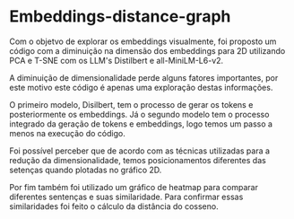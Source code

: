 # Embeddings-distance-graph

Com o objetvo de explorar os embeddings visualmente, foi proposto um código com a diminuição na dimensão dos embeddings para 2D
utilizando PCA e T-SNE com os LLM's Distilbert e all-MiniLM-L6-v2.

A diminuição de dimensionalidade perde alguns fatores importantes, por este motivo este código é apenas uma exploração destas informações.

O primeiro modelo, Disilbert, tem o processo de gerar os tokens e posteriormente os embeddings. 
Já o segundo modelo tem o processo integrado da geração de tokens e embeddings, logo temos um passo a menos
na execução do código.

Foi possível perceber que de acordo com as técnicas utilizadas para a redução da dimensionalidade, temos posicionamentos 
diferentes das setenças quando plotadas no gráfico 2D.

Por fim também foi utilizado um gráfico de heatmap para comparar diferentes sentenças e suas similaridade. 
Para confirmar essas similaridades foi feito o cálculo da distância do cosseno.
